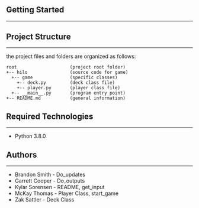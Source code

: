#

## Getting Started

---

## Project Structure

---

the project files and folders are organized as follows:

```
root                    (project root folder)
+-- hilo                (source code for game)
  +-- game              (specific classes)
    +-- deck.py         (deck class file)
    +-- player.py       (player class file)
  +-- __main__.py       (program entry point)
+-- README.md           (general information)
```

## Required Technologies

---

- Python 3.8.0

## Authors

---

- Brandon Smith - Do_updates
- Garrett Cooper - Do_outputs
- Kylar Sorensen - README, get_input
- McKay Thomas - Player Class, start_game
- Zak Sattler - Deck Class
